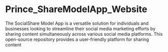 # Prince_ShareModelApp_Website
The SocialShare Model App is a versatile solution for individuals and businesses looking to streamline their social media marketing efforts by sharing content simultaneously across various social media platforms. This open-source repository provides a user-friendly platform for sharing content
